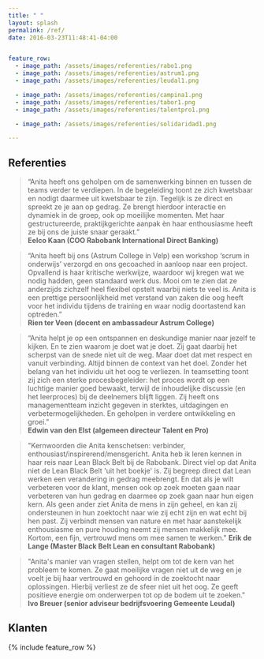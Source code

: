 ```yaml
---
title: " "
layout: splash
permalink: /ref/
date: 2016-03-23T11:48:41-04:00


feature_row:
  - image_path: /assets/images/referenties/rabo1.png
  - image_path: /assets/images/referenties/astrum1.png
  - image_path: /assets/images/referenties/leudal1.png

  - image_path: /assets/images/referenties/campina1.png
  - image_path: /assets/images/referenties/tabor1.png
  - image_path: /assets/images/referenties/talentpro1.png

  - image_path: /assets/images/referenties/solidaridad1.png

---
```


## Referenties

>“Anita heeft ons geholpen om de samenwerking binnen en tussen de teams verder te verdiepen. In de begeleiding toont ze zich kwetsbaar en nodigt daarmee uit kwetsbaar te zijn. Tegelijk is ze direct en spreekt ze je aan op gedrag. Ze brengt hierdoor interactie en dynamiek in de groep, ook op moeilijke momenten. Met haar gestructureerde, praktijkgerichte aanpak èn haar enthousiasme heeft ze bij ons de juiste snaar geraakt.”  
**Eelco Kaan (COO Rabobank International Direct Banking)**


>“Anita heeft bij ons (Astrum College in Velp) een workshop ‘scrum in onderwijs’ verzorgd en ons gecoached in aanloop naar een project. Opvallend is haar kritische werkwijze, waardoor wij kregen wat we nodig hadden, geen standaard werk dus. Mooi om te zien dat ze anderzijds zichzelf heel flexibel opstelt waarbij niets te veel is.
Anita is een prettige persoonlijkheid met verstand van zaken die oog heeft voor het individu tijdens de training en waar nodig doortastend kan optreden.”  
**Rien ter Veen (docent en ambassadeur Astrum College)**


>“Anita helpt je op een ontspannen en deskundige manier naar jezelf te kijken. En te zien waarom je doet wat je doet. Zij gaat daarbij het scherpst van de snede niet uit de weg. Maar doet dat met respect en vanuit verbinding. Altijd binnen de context van het doel. Zonder het belang van het individu uit het oog te verliezen.
In teamsetting toont zij zich een sterke procesbegeleider: het proces wordt op een luchtige manier goed bewaakt, terwijl de inhoudelijke discussie (en het leerproces) bij de deelnemers blijft liggen. Zij heeft ons managementteam inzicht gegeven in sterktes, uitdagingen en verbetermogelijkheden. En geholpen in verdere ontwikkeling en groei.”  
**Edwin van den Elst (algemeen directeur Talent en Pro)**

>"Kernwoorden die Anita kenschetsen: verbinder, enthousiast/inspirerend/mensgericht. Anita heb ik leren kennen in haar reis naar Lean Black Belt bij de Rabobank. Direct viel op dat Anita niet de Lean Black Belt 'uit het boekje' is. Zij begreep direct dat Lean werken een verandering in gedrag meebrengt. En dat als je wilt verbeteren voor de klant, mensen ook op zoek moeten gaan naar verbeteren van hun gedrag en daarmee op zoek gaan naar hun eigen kern. Als geen ander ziet Anita de mens in zijn geheel, en kan zij ondersteunen in hun zoektocht naar wie zij echt zijn en wat echt bij hen past. Zij verbindt mensen van nature en met haar aanstekelijk enthousiasme en pure houding neemt zij mensen makkelijk mee. Kortom, een fijn, vertrouwd mens om mee samen te werken." 
**Erik de Lange (Master Black Belt Lean en consultant Rabobank)**


>"Anita's manier van vragen stellen, helpt om tot de kern van het probleem te komen. Ze gaat moeilijke vragen niet uit de weg en je voelt je bij haar vertrouwd en gehoord in de zoektocht naar oplossingen. Hierbij verliest ze de sfeer niet uit het oog. Ze geeft positieve energie om onderwerpen tot op de bodem uit te zoeken."  
**Ivo Breuer (senior adviseur bedrijfsvoering Gemeente Leudal)**

## Klanten

{% include feature_row %}
